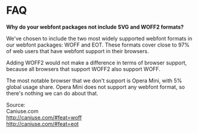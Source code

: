 # FAQ

**Why do your webfont packages not include SVG and WOFF2 formats?**

We've chosen to include the two most widely supported webfont formats in our webfont packages: WOFF and EOT. These formats cover close to 97% of web users that have webfont support in their browsers.

Adding WOFF2 would not make a difference in terms of browser support, because all browsers that support WOFF2 also support WOFF.

The most notable browser that we don't support is Opera Mini, with 5% global usage share. Opera Mini does not support any webfont format, so there's nothing we can do about that.

Source:  
Caniuse.com  
http://caniuse.com/#feat=woff  
http://caniuse.com/#feat=eot

